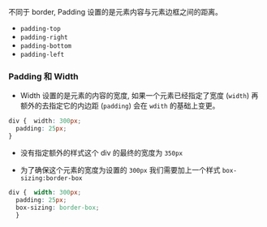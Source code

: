 不同于 border, Padding 设置的是元素内容与元素边框之间的距离。

- `padding-top`
- `padding-right`
- `padding-bottom`
- `padding-left`

### Padding 和 Width

- Width 设置的是元素的内容的宽度, 如果一个元素已经指定了宽度 (`width`) 再额外的去指定它的内边距 (`padding`) 会在 `wdith` 的基础上变更。

```css
div {  width: 300px;  
  padding: 25px;
}
```

- 没有指定额外的样式这个 div 的最终的宽度为 `350px`

- 为了确保这个元素的宽度为设置的 `300px` 我们需要加上一个样式 `box-sizing:border-box`
```css
div {  width: 300px;  
  padding: 25px;  
  box-sizing: border-box;
  }
```